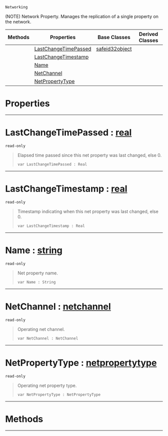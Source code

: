  `Networking`



(NOTE) Network Property. Manages the replication of a single property on the network.

|Methods|Properties|Base Classes|Derived Classes|
|---|---|---|---|
| |[LastChangeTimePassed](netproperty.md#lastchangetimepassed-zer)|[safeid32object](safeid32object.md)| |
| |[LastChangeTimestamp](netproperty.md#lastchangetimestamp-zero)| | |
| |[Name](netproperty.md#name-zilch-engine-documen)| | |
| |[NetChannel](netproperty.md#netchannel-zilch-engine-d)| | |
| |[NetPropertyType](netproperty.md#netpropertytype-zilch-eng)| | |


 #  Properties


---  
 #  LastChangeTimePassed : [real](../nada_base_types/real.md)

 `read-only`

> Elapsed time passed since this net property was last changed, else 0.
> ```TS:Nada
> var LastChangeTimePassed : Real


---  
 #  LastChangeTimestamp : [real](../nada_base_types/real.md)

 `read-only`

> Timestamp indicating when this net property was last changed, else 0.
> ```TS:Nada
> var LastChangeTimestamp : Real


---  
 #  Name : [string](../nada_base_types/string.md)

 `read-only`

> Net property name.
> ```TS:Nada
> var Name : String


---  
 #  NetChannel : [netchannel](netchannel.md)

 `read-only`

> Operating net channel.
> ```TS:Nada
> var NetChannel : NetChannel


---  
 #  NetPropertyType : [netpropertytype](netpropertytype.md)

 `read-only`

> Operating net property type.
> ```TS:Nada
> var NetPropertyType : NetPropertyType


---  
 #  Methods


---  
 

 